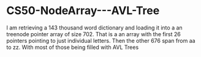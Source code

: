 # CS50-NodeArray---AVL-Tree
I am retrieving a 143 thousand word dictionary and loading it into a an treenode pointer array of size 702. That is a an array with the first 26 pointers pointing to just individual letters. Then the other 676 span from aa to zz. With most of those being filled with AVL Trees
